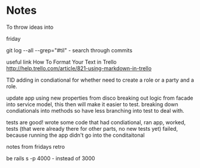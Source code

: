 # Notes
To throw ideas into

friday

git log --all --grep="#til" - search through commits


useful link
How To Format Your Text in Trello
http://help.trello.com/article/821-using-markdown-in-trello


TID
adding in condiational for whether need to create a role or a party and a role.

update app using new properties from disco
breaking out logic from facade into service model, this then will make it easier to test. breaking down condiationals into methods so have less branching into test to deal with.



tests are good! wrote some code that had condiational, ran app, worked, tests (that were already there for other parts, no new tests yet) failed, because running the app didn't go into the conditaitonal

notes from fridays retro


be rails s -p 4000 - instead of 3000
